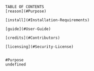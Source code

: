 
    TABLE OF CONTENTS
    [reason](#Purpose)

    [install](#Installation-Requirements)

    [guide](#User-Guide)

    [credits](#Contributors)

    [licensing](#Security-License)


    #Purpose 
    undefined
    